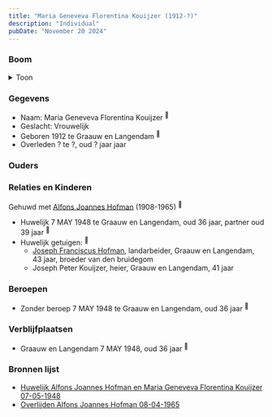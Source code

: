 ```yaml
---
title: "Maria Geneveva Florentina Kouijzer (1912-?)"
description: "Individual"
pubDate: "November 20 2024"
---
```


### Boom
<details><summary>Toon</summary>

![test](https://www.plantuml.com/plantuml/svg/XPB9Ri8m48RlVeeH77f22gHGG8YrX6v8gEgb9pH91d1nR6Gx88fuzquXBPpQc_KlCvz6xZkFrkUP4cujzGOjPX1ZibvQa-jqP9Inu2rgnnPfBrOo9KYaJHITtvHj_1uoocAoxYmvJvQCtsz8N4rD53e71m40GsDJicyhcQmrETVfP2XrjmkXE0fn0xFJAYV4kLAQefK84zAqfIr2n4piIutmR7BvyKcs1EZWCGXgZHRyJYj7mt4u3ddbOI59fKVej6ECz_FOUA-etOLggrg3YKNCTq0QNb0lIQUONHNSEbTgZZgT9zOu5ni6vcOFUj-i1U10BOnsy6HGimqFPf6XlZ3L0ShZCAf7mpzO6d0_7Z5Hq8IHaWpoFqGJ1hDNhl22edBy8UgqTvIch77i3gQ3TuxTDaz8KH04hH3AIYvNVazAcHrZ7KLnlagbI8Y2_IA8Fb-7lyeN)
</details>

### Gegevens
- Naam: Maria Geneveva Florentina Kouijzer <sup><a href="../s00445/" style="text-decoration:none" title="Huwelijk Alfons Joannes Hofman en Maria Geneveva Florentina Kouijzer 07-05-1948">:link:</a></sup>
- Geslacht: Vrouwelijk
- Geboren 1912 te Graauw en Langendam <sup><a href="../s00445/" style="text-decoration:none" title="Huwelijk Alfons Joannes Hofman en Maria Geneveva Florentina Kouijzer 07-05-1948">:link:</a></sup>
- Overleden ? te ?, oud ? jaar jaar 

### Ouders

### Relaties en Kinderen

Gehuwd met [Alfons Joannes Hofman](../i00265/) (1908-1965) <sup><a href="../s00445/" style="text-decoration:none" title="Huwelijk Alfons Joannes Hofman en Maria Geneveva Florentina Kouijzer 07-05-1948">:link:</a></sup>
- Huwelijk 7 MAY 1948 te Graauw en Langendam, oud 36 jaar, partner oud 39 jaar <sup><a href="../s00445/" style="text-decoration:none" title="Huwelijk Alfons Joannes Hofman en Maria Geneveva Florentina Kouijzer 07-05-1948">:link:</a></sup>
- Huwelijk getuigen:  <sup><a href="../s00445/" style="text-decoration:none" title="Huwelijk Alfons Joannes Hofman en Maria Geneveva Florentina Kouijzer 07-05-1948">:link:</a></sup>
  - [Joseph Franciscus Hofman](../i00263/), landarbeider, Graauw en Langendam, 43 jaar, broeder van den bruidegom
  - Joseph Peter Kouijzer, heier, Graauw en Langendam, 41 jaar

### Beroepen
- Zonder beroep 7 MAY 1948 te Graauw en Langendam, oud 36 jaar <sup><a href="../s00445/" style="text-decoration:none" title="Huwelijk Alfons Joannes Hofman en Maria Geneveva Florentina Kouijzer 07-05-1948">:link:</a></sup>

### Verblijfplaatsen
- Graauw en Langendam  7 MAY 1948, oud 36 jaar  <sup><a href="../s00445/" style="text-decoration:none" title="Huwelijk Alfons Joannes Hofman en Maria Geneveva Florentina Kouijzer 07-05-1948">:link:</a></sup>

### Bronnen lijst
- [Huwelijk Alfons Joannes Hofman en Maria Geneveva Florentina Kouijzer 07-05-1948](../s00445/)
- [Overlijden Alfons Joannes Hofman 08-04-1965](../s00447/)